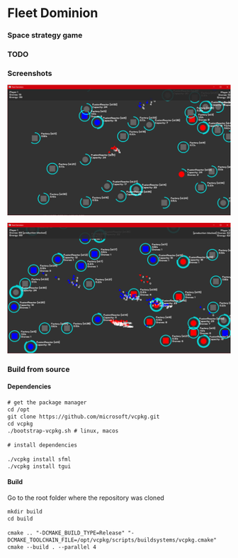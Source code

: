 # Fleet Dominion

### Space strategy game

### TODO


### Screenshots

![Screenshot1](docs/images/screenshot_007.png)


![Screenshot2](docs/images/screenshot_010.png)

### Build from source


#### Dependencies

```
# get the package manager
cd /opt
git clone https://github.com/microsoft/vcpkg.git
cd vcpkg
./bootstrap-vcpkg.sh # linux, macos

# install dependencies

./vcpkg install sfml
./vcpkg install tgui

```

#### Build

Go to the root folder where the repository was cloned

```
mkdir build
cd build

cmake .. "-DCMAKE_BUILD_TYPE=Release" "-DCMAKE_TOOLCHAIN_FILE=/opt/vcpkg/scripts/buildsystems/vcpkg.cmake"
cmake --build . --parallel 4
```